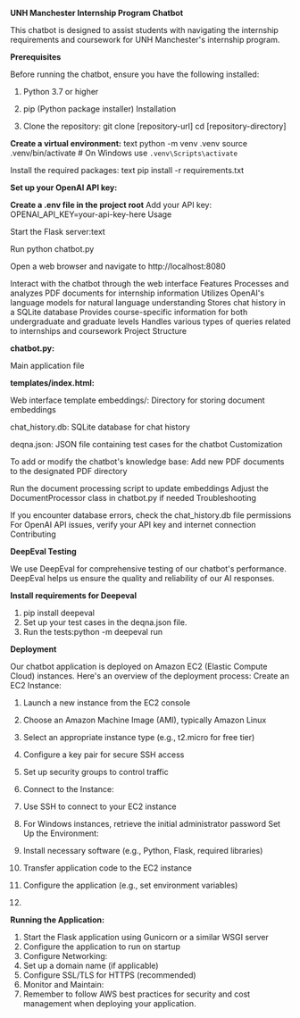 **UNH Manchester Internship Program Chatbot** 

This chatbot is designed to assist students with navigating the internship requirements and coursework for UNH Manchester's internship program.

**Prerequisites**


Before running the chatbot, ensure you have the following installed:

1. Python 3.7 or higher

2. pip (Python package installer)
Installation

3. Clone the repository:
git clone [repository-url]
cd [repository-directory]

**Create a virtual environment:**
text
python -m venv .venv
source .venv/bin/activate  # On Windows use `.venv\Scripts\activate`

Install the required packages:
text
pip install -r requirements.txt

**Set up your OpenAI API key:**

**Create a .env file in the project root**
Add your API key: OPENAI_API_KEY=your-api-key-here
Usage

Start the Flask server:text

Run
python chatbot.py

Open a web browser and navigate to http://localhost:8080

Interact with the chatbot through the web interface
Features
Processes and analyzes PDF documents for internship information
Utilizes OpenAI's language models for natural language understanding
Stores chat history in a SQLite database
Provides course-specific information for both undergraduate and graduate levels
Handles various types of queries related to internships and coursework
Project Structure

**chatbot.py:**

Main application file

**templates/index.html:**

Web interface template
embeddings/: Directory for storing document embeddings

chat_history.db: SQLite database for chat history

deqna.json: JSON file containing test cases for the chatbot
Customization

To add or modify the chatbot's knowledge base:
Add new PDF documents to the designated PDF directory

Run the document processing script to update embeddings
Adjust the DocumentProcessor class in chatbot.py if needed
Troubleshooting

If you encounter database errors, check the chat_history.db file permissions
For OpenAI API issues, verify your API key and internet connection
Contributing

**DeepEval Testing**

We use DeepEval for comprehensive testing of our chatbot's performance. DeepEval helps us ensure the quality and reliability of our AI responses.

**Install requirements for Deepeval**

1. pip install deepeval
2. Set up your test cases in the deqna.json file.
3. Run the tests:python -m deepeval run

**Deployment**

Our chatbot application is deployed on Amazon EC2 (Elastic Compute Cloud) instances. Here's an overview of the deployment process:
Create an EC2 Instance:

1. Launch a new instance from the EC2 console

2. Choose an Amazon Machine Image (AMI), typically Amazon Linux
3. Select an appropriate instance type (e.g., t2.micro for free tier)
4. Configure a key pair for secure SSH access
5. Set up security groups to control traffic
6. Connect to the Instance:
7. Use SSH to connect to your EC2 instance
8. For Windows instances, retrieve the initial administrator password
Set Up the Environment:
9. Install necessary software (e.g., Python, Flask, required libraries)
10. Transfer application code to the EC2 instance
11. Configure the application (e.g., set environment variables)
12. 
**Running the Application:**
1. Start the Flask application using Gunicorn or a similar WSGI server
2. Configure the application to run on startup
3. Configure Networking:
4. Set up a domain name (if applicable)
5. Configure SSL/TLS for HTTPS (recommended)
6. Monitor and Maintain:
7. Remember to follow AWS best practices for security and cost management when deploying your application.

